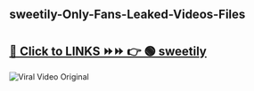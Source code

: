 
 ## sweetily-Only-Fans-Leaked-Videos-Files

# <h2><a href="https://mediaupload.pro?sweetily">🔗 Click to LINKS ⏩⏩ 👉 🟢 sweetily </a></h2>

<a href="https://mediaupload.pro?sweetily" rel="nofollow" data-target="animated-image.originalLink"><img src="https://i.ibb.co.com/xMMVF88/686577567.gif" alt="Viral Video Original" style="max-width: 100%; display: inline-block;" data-target="animated-image.originalImage"></a>